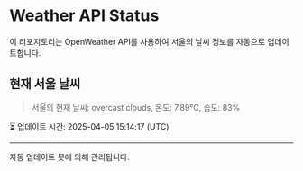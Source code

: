 
# Weather API Status

이 리포지토리는 OpenWeather API를 사용하여 서울의 날씨 정보를 자동으로 업데이트합니다.

## 현재 서울 날씨
> 서울의 현재 날씨: overcast clouds, 온도: 7.89°C, 습도: 83%

⏳ 업데이트 시간: 2025-04-05 15:14:17 (UTC)

---
자동 업데이트 봇에 의해 관리됩니다.
